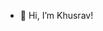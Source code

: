 - 👋 Hi, I’m Khusrav!


<!---
Khusrav77/Khusrav77 is a ✨ special ✨ repository because its `README.md` (this file) appears on your GitHub profile.
You can click the Preview link to take a look at your changes.
--->
